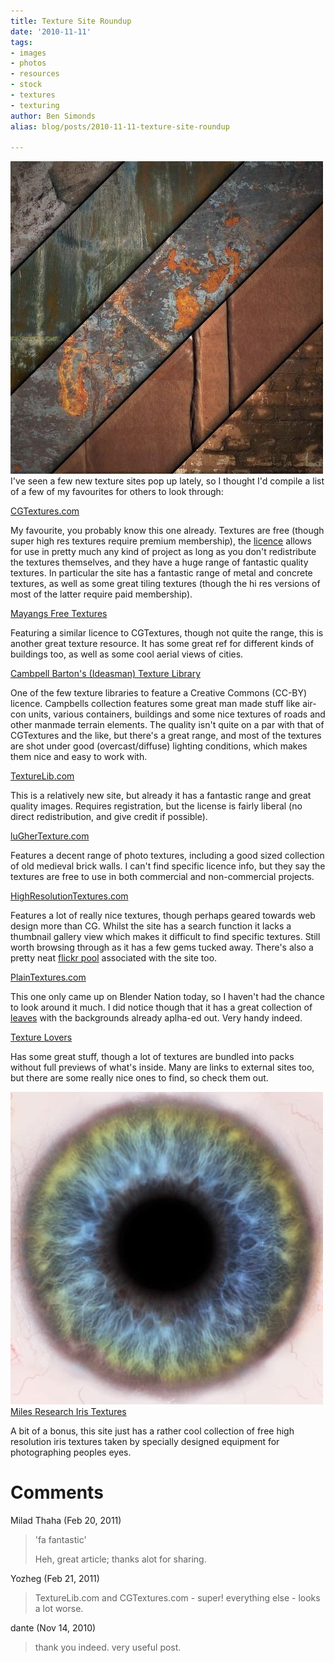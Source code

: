 ```yaml
---
title: Texture Site Roundup
date: '2010-11-11'
tags:
- images
- photos
- resources
- stock
- textures
- texturing
author: Ben Simonds
alias: blog/posts/2010-11-11-texture-site-roundup

---
```


[![](/images/old/tex52.jpg?w=300)](/images/old/tex52.jpg)I've seen a few new texture sites pop up lately, so I thought I'd compile a list of a few of my favourites for others to look through:

[CGTextures.com](http://www.cgtextures.com/)

My favourite, you probably know this one already. Textures are free (though super high res textures require premium membership), the [licence](http://www.cgtextures.com/content.php?action=license) allows for use in pretty much any kind of project as long as you don't redistribute the textures themselves, and they have a huge range of fantastic quality textures. In particular the site has a fantastic range of metal and concrete textures, as well as some great tiling textures (though the hi res versions of most of the latter require paid membership).

[Mayangs Free Textures﻿](http://mayang.com/textures/)

Featuring a similar licence to CGTextures, though not quite the range, this is another great texture resource. It has some great ref for different kinds of buildings too, as well as some cool aerial views of cities.

[Cambpell Barton's (Ideasman) Texture Library](http://www.graphicall.org/ftp/ideasman42/textures/)

One of the few texture libraries to feature a Creative Commons (CC-BY) licence. Campbells collection features some great man made stuff like air-con units, various containers, buildings and some nice textures of roads and other manmade terrain elements. The quality isn't quite on a par with that of CGTextures and the like, but there's a great range, and most of the textures are shot under good (overcast/diffuse) lighting conditions, which makes them nice and easy to work with.

[TextureLib.com](http://texturelib.com/)

This is a relatively new site, but already it has a﻿ fantastic range and great quality images. Requires registration, but the license is fairly liberal (no direct redistribution, and give credit if possible).

[luGherTexture.com﻿](http://www.lughertexture.com/)

Features a decent range of photo textures, including a good sized collection of old medieval brick walls. I can't find specific licence info, but they say the textures are free to use in both commercial and non-commercial projects.

[HighResolutionTextures.com](http://www.highresolutiontextures.com/)

Features a lot of really nice textures, though perhaps geared towards web design more than CG. Whilst the site has a search function it lacks a thumbnail gallery view which makes it difficult to find specific textures. Still worth browsing through as it has a few gems tucked away. There's also a pretty neat [flickr pool](http://www.flickr.com/groups/highresolutiontextures/) associated with the site too.

[PlainTex﻿tures.com﻿﻿](http://www.plaintextures.com/)

This one only came up on Blender Nation today, so I haven't had the chance to look around it much. I did notice though that it has a great collection of [leaves](http://www.plaintextures.com/index.php?category=18&subcat=61&view=0) with the backgrounds already aplha-ed out. Very handy indeed.

[Texture Lovers﻿](http://www.texturelovers.com/)

Has some great stuff, though a lot of textures are bundled into packs without full previews of what's inside. Many are links to external sites too, but there are some really nice ones to find, so check them out.

[](http://www.milesresearch.com/main/sampleimages.htm)[![](/images/old/tex6.jpg?w=150)](/images/old/tex6.jpg)[Miles Research Iris Textures](http://www.milesresearch.com/main/sampleimages.htm)

A bit of a bonus, this site just has a rather cool collection of free high resolution iris textures taken by specially designed equipment for photographing peoples eyes.

 





# Comments


Milad Thaha (Feb 20, 2011)
> 'fa fantastic'
> 
> Heh, great article; thanks alot for sharing.

Yozheg (Feb 21, 2011)
> TextureLib.com and CGTextures.com - super!
> everything else - looks a lot worse.

dante (Nov 14, 2010)
> thank you indeed.
> very useful post.
